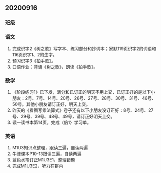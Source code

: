 ## 20200916

### 班级

### 语文

1. 完成识字2《树之歌》写字本、练习部分和抄词本；家默119页识字2的词语和116页识字1、2的生字。 
2. 预习识字3《拍手歌》。 
3. 口语作业：背诵《树之歌》，朗读《拍手歌》。

### 数学

1. 《阶段练习1》已下发，满分和已订正的明天不用上交，已订正好的是以下小朋友：2号、7号、14号、20号、26号、27号、28号、30号、31号、46号、50号。其他小朋友请订正好，明天上交。
2. 昨天的《看图写乘法算式》卷子还有以下小朋友没订正好：8号、24号、27号、29号、39号、48号、49号，请订正好明天上交。
3. 读一读书本第14页。完成〈倍1〉学习单。

### 英语

1. M1U3知识点整理，跟读三遍，自读两遍
2. 牛津课本P10-13跟读三遍，自读两遍
3. 蓝色水笔订正M1U3E1，整理错题
4. 完成M1U3E2，听力在群内